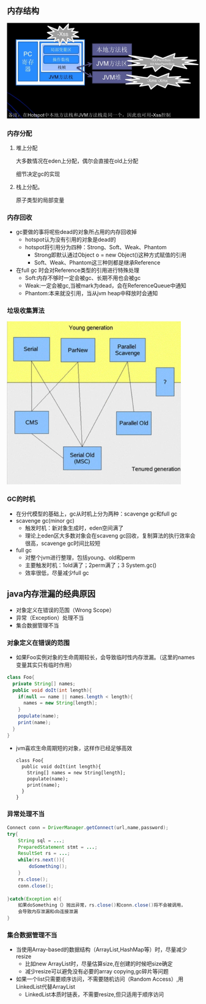 ## 内存结构

![image-20200414003459382](image/image-20200414003459382.png)

### 内存分配

1. 堆上分配

   大多数情况在eden上分配，偶尔会直接在old上分配

   细节决定gc的实现  

2. 栈上分配。

   原子类型的局部变量

### 内存回收

- gc要做的事将呢些dead的对象所占用的内存回收掉
  - hotspot认为没有引用的对象是dead的
  - hotspot将引用分为四种：Strong、Soft、Weak、Phantom
    - Strong即默认通过Object o = new Object()这种方式赋值的引用
    - Soft、Weak、Phantom这三种则都是继承Reference  
- 在full gc 时会对Reference类型的引用进行特殊处理
  - Soft:内存不够时一定会被gc、长期不用也会被gc
  - Weak:一定会被gc,当被mark为dead，会在ReferenceQueue中通知
  - Phantom:本来就没引用，当从jvm heap中释放时会通知   

### 垃圾收集算法

![image-20200414003707822](image/image-20200414003707822.png)

### GC的时机

- 在分代模型的基础上，gc从时机上分为两种：scavenge gc和full gc
- scavenge gc(minor gc)
  - 触发时机：新对象生成时，eden空间满了
  - 理论上eden区大多数对象会在scaveng gc回收，复制算法的执行效率会很高，scavenge gc时间比较短
- full gc
  - 对整个jvm进行整理，包括young、old和perm
  - 主要触发时机：1old满了；2perm满了；3 System.gc()
  - 效率很低，尽量减少full gc

## java内存泄漏的经典原因

- 对象定义在错误的范围（Wrong Scope）
- 异常（Exception）处理不当
- 集合数据管理不当

### 对象定义在错误的范围

- 如果Foo实例对象的生命周期较长，会导致临时性内存泄漏。（这里的names变量其实只有临时作用）

```java
class Foo{
  private String[] names;
  public void doIt(int length){
    if(null == name || names.length < length){
      names = new String[length];
    }
    populate(name);
    print(name);
  }
}
```

- jvm喜欢生命周期短的对象，这样作已经足够高效

  ```
  class Foo{
    public void doIt(int length){
      String[] names = new String[length];
      populate(name);
      print(name);
    }
  }
  ```

### 异常处理不当

```java
Connect conn = DriverManager.getConnect(url,name,password);
try{
	String sql = ...;
	PreparedStatement stmt = ...;
	ResultSet rs = ...;
	while(rs.next()){
		doSomething();
	}
	rs.close();
	conn.close();

}catch(Exception e){
	如果doSomething（）抛出异常，rs.close()和conn.close()将不会被调用，
	会导致内存泄漏和db连接泄漏
}
```

### 集合数据管理不当

- 当使用Array-based的数据结构（ArrayList,HashMap等）时，尽量减少resize
  - 比如new ArrayList时，尽量估算size,在创建的时候吧size确定
  - 减少resize可以避免没有必要的array copying,gc碎片等问题
- 如果一个list只需要顺序访问，不需要随机访问（Random Access）,用LinkedList代替ArrayList
  - LinkedList本质时链表，不需要resize,但只适用于顺序访问